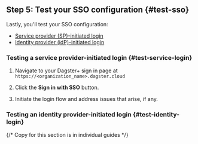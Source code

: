 ## Step 5: Test your SSO configuration \{#test-sso}

Lastly, you'll test your SSO configuration:

- [Service provider (SP)-initiated login](#test-service-login)
- [Identity provider (idP)-initiated login](#test-identity-login)

### Testing a service provider-initiated login \{#test-service-login}

1. Navigate to your Dagster+ sign in page at `https://<organization_name>.dagster.cloud`

2. Click the **Sign in with SSO** button.

3. Initiate the login flow and address issues that arise, if any.

### Testing an identity provider-initiated login \{#test-identity-login}

{/* Copy for this section is in individual guides */}